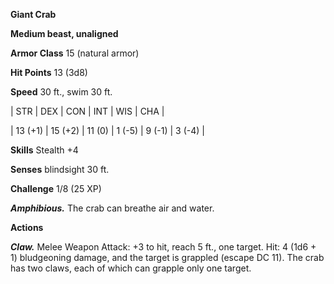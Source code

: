 **Giant Crab**

**Medium beast, unaligned**

**Armor Class** 15 (natural armor)

**Hit Points** 13 (3d8)

**Speed** 30 ft., swim 30 ft.

|   STR   |   DEX   |   CON   |   INT   |   WIS   |   CHA   |
  
| 13 (+1) | 15 (+2) | 11 (0) | 1 (-5) | 9 (-1) | 3 (-4) |

**Skills** Stealth +4

**Senses** blindsight 30 ft.

**Challenge** 1/8 (25 XP)

***Amphibious.*** The crab can breathe air and water.

**Actions**

***Claw.*** Melee Weapon Attack: +3 to hit, reach 5 ft., one target. Hit: 4 (1d6 + 1) bludgeoning damage, and the target is grappled (escape DC 11). The crab has two claws, each of which can grapple only one target.

